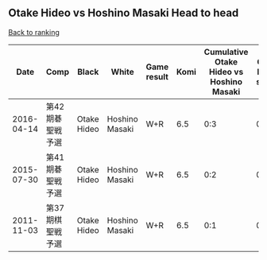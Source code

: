 ## Otake Hideo vs Hoshino Masaki Head to head

[Back to ranking](../../index.md)




| **Date** | **Comp** | **Black** | **White** | **Game result** | **Komi** | **Cumulative Otake Hideo vs Hoshino Masaki** | **Otake Hideo streak** | **Hoshino Masaki streak** | 
| --- | --- | --- | --- | --- | --- | --- | --- | --- |
| 2016-04-14 | 第42期碁聖戦予選 | Otake Hideo | Hoshino Masaki | W+R | 6.5 | 0:3 | 0 | 3 | 
| 2015-07-30 | 第41期碁聖戦予選 | Otake Hideo | Hoshino Masaki | W+R | 6.5 | 0:2 | 0 | 2 | 
| 2011-11-03 | 第37期棋聖戦予選 | Otake Hideo | Hoshino Masaki | W+R | 6.5 | 0:1 | 0 | 1 |




